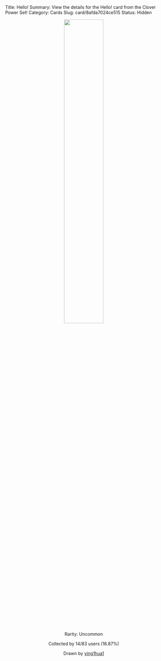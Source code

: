 Title: Hello!
Summary: View the details for the Hello! card from the Clover Power Set!
Category: Cards
Slug: card/8afda7024ce515
Status: Hidden

<center><a href='/images/cards/8afda7024ce515.png'><img src='/images/cards/8afda7024ce515.png' width='50%'></a>

Rarity: Uncommon

Collected by 14/83 users (16.87%)

Drawn by <a href='https://twitter.com/ying1hua1'>ying1hua1</a></center>
